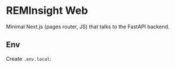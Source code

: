 # REMInsight Web

Minimal Next.js (pages router, JS) that talks to the FastAPI backend.

## Env

Create `.env.local`:

